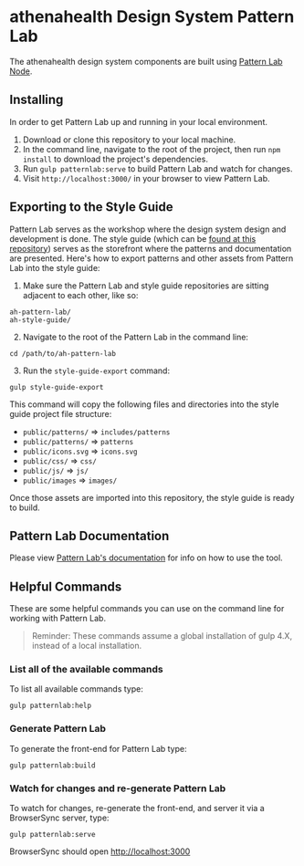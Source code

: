 # athenahealth Design System Pattern Lab

The athenahealth design system components are built using [Pattern Lab Node](https://github.com/pattern-lab/edition-node-gulp).

## Installing

In order to get Pattern Lab up and running in your local environment.

1. Download or clone this repository to your local machine.
2. In the command line, navigate to the root of the project, then run `npm install` to download the project's dependencies.
3. Run `gulp patternlab:serve` to build Pattern Lab and watch for changes.
4. Visit `http://localhost:3000/` in your browser to view Pattern Lab.

## Exporting to the Style Guide

Pattern Lab serves as the workshop where the design system design and development is done. The style guide (which can be [found at this repository](https://github.com/bradfrost/ah-style-guide)) serves as the storefront where the patterns and documentation are presented. Here's how to export patterns and other assets from Pattern Lab into the style guide:

1. Make sure the Pattern Lab and style guide repositories are sitting adjacent to each other, like so:

```
ah-pattern-lab/
ah-style-guide/
```

2. Navigate to the root of the Pattern Lab in the command line:

```
cd /path/to/ah-pattern-lab
```

3. Run the `style-guide-export` command:

```
gulp style-guide-export
```


This command will copy the following files and directories into the style guide project file structure:

- `public/patterns/` => `includes/patterns`
- `public/patterns/` => `patterns`
- `public/icons.svg` => `icons.svg`
- `public/css/` => `css/`
- `public/js/` => `js/`
- `public/images` => `images/`

Once those assets are imported into this repository, the style guide is ready to build.

## Pattern Lab Documentation
Please view [Pattern Lab's documentation](http://patternlab.io/docs/index.html) for info on how to use the tool.

## Helpful Commands

These are some helpful commands you can use on the command line for working with Pattern Lab.

> Reminder: These commands assume a global installation of gulp 4.X, instead of a local installation.

### List all of the available commands

To list all available commands type:

    gulp patternlab:help

### Generate Pattern Lab

To generate the front-end for Pattern Lab type:

    gulp patternlab:build

### Watch for changes and re-generate Pattern Lab

To watch for changes, re-generate the front-end, and server it via a BrowserSync server,  type:

    gulp patternlab:serve

BrowserSync should open [http://localhost:3000](http://localhost:3000)
